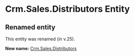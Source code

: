 # Crm.Sales.Distributors Entity

## Renamed entity

This entity was renamed (in v.25).

**New name:** [Crm.Sales.Distributors](Crm.Sales.Distributors.md)

